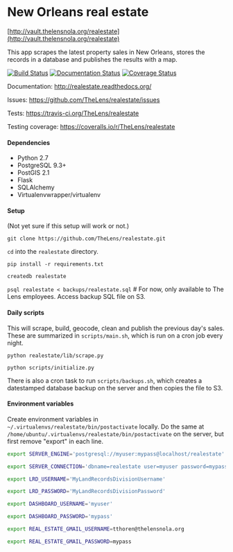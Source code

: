 # New Orleans real estate

[http://vault.thelensnola.org/realestate](http://vault.thelensnola.org/realestate)

This app scrapes the latest property sales in New Orleans, stores the records in a database and publishes the results with a map.

[![Build Status](https://travis-ci.org/TheLens/realestate.svg?branch=master)](https://travis-ci.org/TheLens/realestate) [![Documentation Status](https://readthedocs.org/projects/realestate/badge/?version=latest)](https://readthedocs.org/projects/realestate/?badge=latest) [![Coverage Status](https://coveralls.io/repos/TheLens/realestate/badge.svg?branch=master)](https://coveralls.io/r/TheLens/realestate?branch=master)

Documentation: http://realestate.readthedocs.org/

Issues: https://github.com/TheLens/realestate/issues

Tests: https://travis-ci.org/TheLens/realestate

Testing coverage: https://coveralls.io/r/TheLens/realestate

#### Dependencies

* Python 2.7
* PostgreSQL 9.3+
* PostGIS 2.1
* Flask
* SQLAlchemy
* Virtualenvwrapper/virtualenv

#### Setup

(Not yet sure if this setup will work or not.)

`git clone https://github.com/TheLens/realestate.git`

`cd` into the `realestate` directory.

`pip install -r requirements.txt`

`createdb realestate`

`psql realestate < backups/realestate.sql`  # For now, only available to The Lens employees. Access backup SQL file on S3.

#### Daily scripts

This will scrape, build, geocode, clean and publish the previous day's sales. These are summarized in `scripts/main.sh`, which is run on a cron job every night.

`python realestate/lib/scrape.py`

`python scripts/initialize.py`

There is also a cron task to run `scripts/backups.sh`, which creates a datestamped database backup on the server and then copies the file to S3.

#### Environment variables

Create environment variables in `~/.virtualenvs/realestate/bin/postactivate` locally. Do the same at `/home/ubuntu/.virtualenvs/realestate/bin/postactivate` on the server, but first remove "export" in each line.

```bash
export SERVER_ENGINE='postgresql://myuser:mypass@localhost/realestate'

export SERVER_CONNECTION='dbname=realestate user=myuser password=mypass'

export LRD_USERNAME='MyLandRecordsDivisionUsername'

export LRD_PASSWORD='MyLandRecordsDivisionPassword'

export DASHBOARD_USERNAME='myuser'

export DASHBOARD_PASSWORD='mypass'

export REAL_ESTATE_GMAIL_USERNAME=tthoren@thelensnola.org

export REAL_ESTATE_GMAIL_PASSWORD=mypass

```
